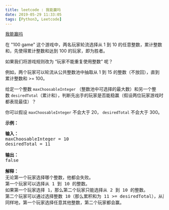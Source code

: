 ```yaml
---
title: leetcode : 我能赢吗
date: 2019-05-29 11:33:05
tags: [Python3, Leetcode]
---
```


[我能赢吗](https://leetcode-cn.com/problems/can-i-win/)

<p>在 &quot;100 game&quot; 这个游戏中，两名玩家轮流选择从 1 到 10 的任意整数，累计整数和，先使得累计整数和达到 100 的玩家，即为胜者。</p>

<!-- more -->

<p>如果我们将游戏规则改为 &ldquo;玩家不能重复使用整数&rdquo; 呢？</p>

<p>例如，两个玩家可以轮流从公共整数池中抽取从 1 到 15 的整数（不放回），直到累计整数和 &gt;= 100。</p>

<p>给定一个整数&nbsp;<code>maxChoosableInteger</code>&nbsp;（整数池中可选择的最大数）和另一个整数&nbsp;<code>desiredTotal</code>（累计和），判断先出手的玩家是否能稳赢（假设两位玩家游戏时都表现最佳）？</p>

<p>你可以假设&nbsp;<code>maxChoosableInteger</code>&nbsp;不会大于 20，&nbsp;<code>desiredTotal</code>&nbsp;不会大于 300。</p>

<p><strong>示例：</strong></p>

<pre><strong>输入：</strong>
maxChoosableInteger = 10
desiredTotal = 11

<strong>输出：</strong>
false

<strong>解释：
</strong>无论第一个玩家选择哪个整数，他都会失败。
第一个玩家可以选择从 1 到 10 的整数。
如果第一个玩家选择 1，那么第二个玩家只能选择从 2 到 10 的整数。
第二个玩家可以通过选择整数 10（那么累积和为 11 &gt;= desiredTotal），从而取得胜利.
同样地，第一个玩家选择任意其他整数，第二个玩家都会赢。
</pre>
